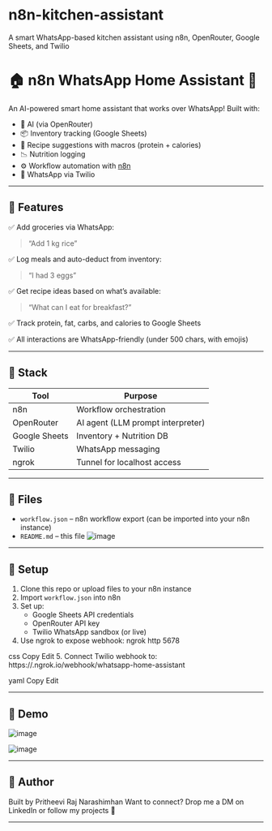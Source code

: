 # n8n-kitchen-assistant
A smart WhatsApp-based kitchen assistant using n8n, OpenRouter, Google Sheets, and Twilio
# 🏠 n8n WhatsApp Home Assistant 🤖

An AI-powered smart home assistant that works over WhatsApp! Built with:

- 🧠 AI (via OpenRouter)
- 📦 Inventory tracking (Google Sheets)
- 🍳 Recipe suggestions with macros (protein + calories)
- 📉 Nutrition logging
- ⚙️ Workflow automation with [n8n](https://n8n.io)
- 📲 WhatsApp via Twilio

---

## 🔧 Features

✅ Add groceries via WhatsApp:  
> “Add 1 kg rice”

✅ Log meals and auto-deduct from inventory:  
> “I had 3 eggs”

✅ Get recipe ideas based on what’s available:  
> “What can I eat for breakfast?”

✅ Track protein, fat, carbs, and calories to Google Sheets

✅ All interactions are WhatsApp-friendly (under 500 chars, with emojis)

---

## 🧠 Stack

| Tool         | Purpose                          |
|--------------|----------------------------------|
| n8n          | Workflow orchestration           |
| OpenRouter   | AI agent (LLM prompt interpreter)|
| Google Sheets| Inventory + Nutrition DB         |
| Twilio       | WhatsApp messaging               |
| ngrok        | Tunnel for localhost access      |

---

## 📁 Files

- `workflow.json` – n8n workflow export (can be imported into your n8n instance)
- `README.md` – this file
![image](https://github.com/user-attachments/assets/c9c7b63d-abdc-4354-80e2-986fdc80c6f3)


---

## 🚀 Setup

1. Clone this repo or upload files to your n8n instance
2. Import `workflow.json` into n8n
3. Set up:
   - Google Sheets API credentials
   - OpenRouter API key
   - Twilio WhatsApp sandbox (or live)
4. Use ngrok to expose webhook:
ngrok http 5678

css
Copy
Edit
5. Connect Twilio webhook to:
https://<your-ngrok-subdomain>.ngrok.io/webhook/whatsapp-home-assistant

yaml
Copy
Edit

---

## 📸 Demo
![image](https://github.com/user-attachments/assets/528aaf04-9a13-4cc1-8aee-c50fd2e707a9)

![image](https://github.com/user-attachments/assets/734851c3-4c58-4e2f-9285-545412977c04)


---

## 🙌 Author

Built by Pritheevi Raj Narashimhan
Want to connect? Drop me a DM on LinkedIn or follow my projects 🚀

---

